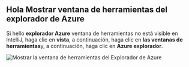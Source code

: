 ## <a name="displaying-hello-azure-explorer-tool-window"></a>Hola Mostrar ventana de herramientas del explorador de Azure

Si hello **explorador Azure** ventana de herramientas no está visible en IntelliJ, haga clic en **vista**, a continuación, haga clic en **las ventanas de herramientas**y, a continuación, haga clic en **Azure explorador**.

![Mostrar la ventana de herramientas del Explorador de Azure](./media/azure-toolkit-for-intellij-show-azure-explorer/show-az-exp-01.png)

